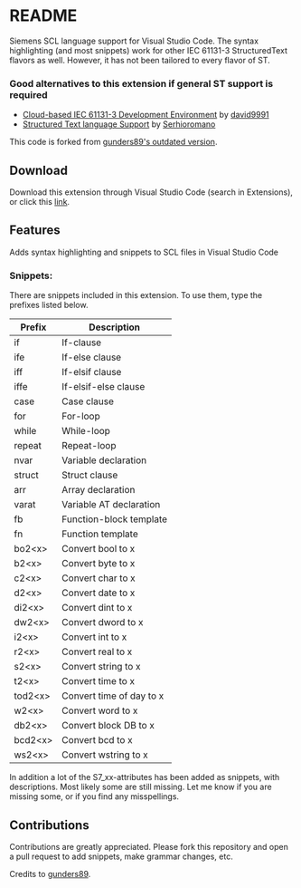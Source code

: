 # README

Siemens SCL language support for Visual Studio Code.
The syntax highlighting (and most snippets) work for other IEC 61131-3 StructuredText flavors as well. However, it has not been tailored to every flavor of ST.

### Good alternatives to this extension if general ST support is required
 - [Cloud-based IEC 61131-3 Development Environment](https://marketplace.visualstudio.com/items?itemName=david9991.plcc-plugin) by [david9991](https://github.com/david9991/plcc-plugin)
 - [Structured Text language Support](https://marketplace.visualstudio.com/items?itemName=Serhioromano.vscode-st) by [Serhioromano](https://github.com/Serhioromano/vscode-st)

This code is forked from [gunders89's outdated version](https://github.com/Gunders89/vscode-scl).

## Download
Download this extension through Visual Studio Code (search in Extensions), or click this [link](https://marketplace.visualstudio.com/items?itemName=sikilde.vscode-siemens-scl).

## Features

Adds syntax highlighting and snippets to SCL files in Visual Studio Code

### Snippets:
There are snippets included in this extension. To use them, type the prefixes listed below.

| Prefix    | Description               |
| ------    | ------------              |
|if         |If-clause                  |
|ife        |If-else clause             |
|iff        |If-elsif clause            |
|iffe       |If-elsif-else clause       |
|case       |Case clause                |
|for        |For-loop                   |
|while      |While-loop                 |
|repeat     |Repeat-loop                |
|nvar       |Variable declaration       |
|struct     |Struct clause              |
|arr        |Array declaration          |
|varat      |Variable AT declaration    |
|fb         |Function-block template    |
|fn         |Function template          |
|bo2\<x\>   |Convert bool to x          |
|b2\<x\>    |Convert byte to x          |
|c2\<x\>    |Convert char to x          |
|d2\<x\>    |Convert date to x          |
|di2\<x\>   |Convert dint to x          |
|dw2\<x\>   |Convert dword to x         |
|i2\<x\>    |Convert int to x           |
|r2\<x\>    |Convert real to x          |
|s2\<x\>    |Convert string to x        |
|t2\<x\>    |Convert time to x          |
|tod2\<x\>  |Convert time of day to x   |
|w2\<x\>    |Convert word to x          |
|db2\<x\>   |Convert block DB to x      |
|bcd2\<x\>  |Convert bcd to x           |
|ws2\<x\>   |Convert wstring to x       |


In addition a lot of the S7_xx-attributes has been added as snippets, with descriptions. Most likely some are still missing. Let me know if you are missing some, or if you find any misspellings.


## Contributions

Contributions are greatly appreciated. Please fork this repository and open a pull request to add snippets, make grammar changes, etc.

Credits to [gunders89](https://github.com/Gunders89/).

